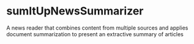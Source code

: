 sumItUpNewsSummarizer
=====================

A news reader that combines content from multiple sources and applies document summarization to present an extractive summary of articles
